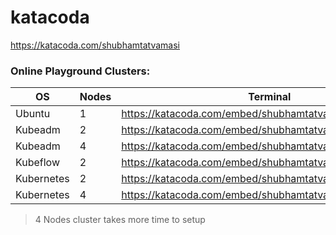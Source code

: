# katacoda

https://katacoda.com/shubhamtatvamasi

### Online Playground Clusters:
OS |Nodes | Terminal
--- | --- | ---
Ubuntu | 1 | https://katacoda.com/embed/shubhamtatvamasi/ubuntu/
Kubeadm | 2 | https://katacoda.com/embed/shubhamtatvamasi/kubeadm/
Kubeadm | 4 | https://katacoda.com/embed/shubhamtatvamasi/kubeadm2/
Kubeflow | 2 | https://katacoda.com/embed/shubhamtatvamasi/kubeflow/
Kubernetes | 2 | https://katacoda.com/embed/shubhamtatvamasi/playground/
Kubernetes | 4 | https://katacoda.com/embed/shubhamtatvamasi/playground2/
> 4 Nodes cluster takes more time to setup

